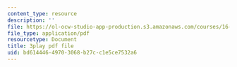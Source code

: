 ```yaml
---
content_type: resource
description: ''
file: https://ol-ocw-studio-app-production.s3.amazonaws.com/courses/16-885j-aircraft-systems-engineering-fall-2005/bd61444649703068b27cc1e5ce7532a6_uP2Acm9uEGk.pdf
file_type: application/pdf
resourcetype: Document
title: 3play pdf file
uid: bd614446-4970-3068-b27c-c1e5ce7532a6
---
```

